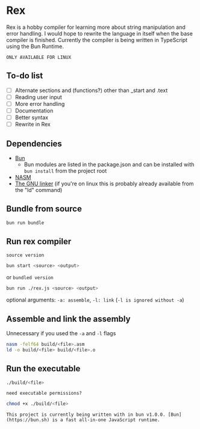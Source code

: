 # Rex
Rex is a hobby compiler for learning more about string manipulation and error handling. I would hope to rewrite the language in itself when the base compiler is finished. Currently the compiler is being written in TypeScript using the Bun Runtime.

`ONLY AVAILABLE FOR LINUX`

## To-do list
- [ ] Alternate sections and (functions?) other than _start and .text
- [ ] Reading user input
- [ ] More error handling
- [ ] Documentation
- [ ] Better syntax
- [ ] Rewrite in Rex

## Dependencies
- [Bun](https://bun.sh)
    - Bun modules are listed in the package.json and can be installed with `bun install` from the project root
- [NASM](https://www.nasm.us/)
- [The GNU linker](https://ftp.gnu.org/old-gnu/Manuals/ld-2.9.1/html_mono/ld.html) (if you're on linux this is probably already available from the "ld" command)

## Bundle from source
```bash
bun run bundle
```

## Run rex compiler
`source version`
```bash
bun start <source> <output>
```
or
`bundled version`
```bash
bun run ./rex.js <source> <output>
```
optional arguments:
`-a: assemble`, `-l: link` (`-l is ignored without -a`)

## Assemble and link the assembly
Unnecessary if you used the `-a` and `-l` flags
```bash
nasm -felf64 build/<file>.asm
ld -o build/<file> build/<file>.o
```

## Run the executable
```bash
./build/<file>
```
`need executable permissions?`
```bash
chmod +x ./build/<file>
```

`This project is currently being written with in bun v1.0.0. [Bun](https://bun.sh) is a fast all-in-one JavaScript runtime.`
